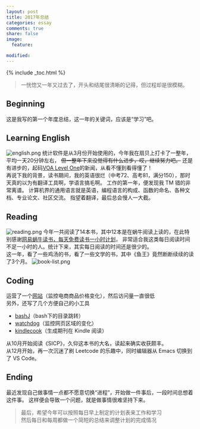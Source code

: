 ```yaml
---
layout: post
title: 2017年总结
categories: essay
comments: true
share: false
image:
  feature: 

modified:
---
```


{% include _toc.html %}

> 一恍惚又一年又过去了，开头和结尾很清晰的记得，但过程却是很模糊。  

## Beginning
这是我写的第一个年度总结，这一年的关键词，应该是“学习”吧。

## Learning English
![english.png](https://i.loli.net/2018/01/15/5a5cc8d13ba95.png)
统计软件是从3月份开始使用的，今年我在扇贝上打卡了一整年，平均一天20分钟左右，
~~但一整年下来没觉得有什么进步，哎，继续努力吧。~~
还是有进步的，起码[VOA Level One](https://learningenglish.voanews.com/z/4693)的新闻，从看不懂到看得懂了！  
再说下我的背景，读书期间，我的英语很烂（中考72、高考81，满分150），那时天真的以为有翻译工具啊，学语言搞毛啊。
工作的第一年，便发现我 TM 错的非常离谱。
计算机界的通用语言就是英语，编程语言的构成、函数的命名、各种文档、专业论文、社区交流。
指望着翻译，最后总会慢人一大截。  

## Reading
![reading.png](https://i.loli.net/2018/01/15/5a5cc9034826e.png)
今年一共阅读了14本书，其中12本是在蜗牛阅读上读的，在此特别感谢[网易蜗牛读书，每天免费读书一小时计划](http://du.163.com)，
非常适合我这类每日阅读时间不足一小时的人。统计下来，其实每日阅读的时间还是很少的。  
这一年，看了一些鸡汤的书，看了一些文学的书，其中《鱼王》竟然断断续续的读了3个月。
![book-list.png](https://i.loli.net/2018/01/15/5a5cc923a100b.png)

## Coding
运营了一个[网站](https://dm.0111.studio)（监控电商商品价格变化），然后访问量一直很低  
另外，还写了几个方便自己的小工具
- [bashJ](https://github.com/SaulLawliet/bashJ)（bash下的目录跳转）
- [watchdog](https://github.com/SaulLawliet/watchdog)（监控网页区域的变化）
- [kindlecook](https://github.com/SaulLawliet/kindlecook)（生成期刊在 Kindle 阅读）

从10月开始阅读《SICP》，久仰这本书的大名，读起来确实收获颇丰。   
从12月开始，再一次沉迷了刷 Leetcode 的乐趣中，同时编辑器从 Emacs 切换到了 VS Code。

## Ending
最近发现自己做事情一点都不愿意切换“进程”，开始做一件事后，一段时间总想着这件事。
这样便会导致一个问题，就是做事情很难坚持下来。

> 最后，希望今年可以按照每日早上制定的计划表来工作和学习  
> 然后每日和每周都做一个简短的总结来调整计划的完成情况
